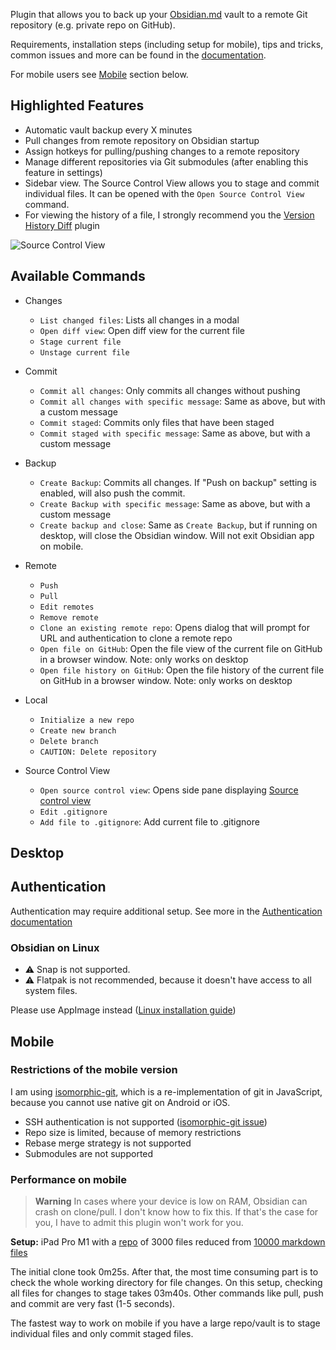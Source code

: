 Plugin that allows you to back up your [Obsidian.md](https://obsidian.md) vault to a remote Git repository (e.g. private repo on GitHub).

Requirements, installation steps (including setup for mobile), tips and tricks, common issues and more can be found in the [documentation](https://publish.obsidian.md/git-doc).

For mobile users see [Mobile](#mobile) section below.

## Highlighted Features

- Automatic vault backup every X minutes
- Pull changes from remote repository on Obsidian startup
- Assign hotkeys for pulling/pushing changes to a remote repository
- Manage different repositories via Git submodules (after enabling this feature in settings)
- Sidebar view. The Source Control View allows you to stage and commit individual files. It can be opened with the `Open Source Control View` command.
- For viewing the history of a file, I strongly recommend you the [Version History Diff](obsidian://show-plugin?id=obsidian-version-history-diff) plugin

![Source Control View](https://raw.githubusercontent.com/denolehov/obsidian-git/master/images/source-view.png)

## Available Commands

- Changes
	- `List changed files`: Lists all changes in a modal
	- `Open diff view`: Open diff view for the current file
	- `Stage current file`
	- `Unstage current file`

- Commit
	- `Commit all changes`: Only commits all changes without pushing
	- `Commit all changes with specific message`: Same as above, but with a custom message
	- `Commit staged`: Commits only files that have been staged
	- `Commit staged with specific message`: Same as above, but with a custom message

- Backup
	- `Create Backup`: Commits all changes. If "Push on backup" setting is enabled, will also push the commit.
	- `Create Backup with specific message`: Same as above, but with a custom message
	- `Create backup and close`: Same as `Create Backup`, but if running on desktop, will close the Obsidian window. Will not exit Obsidian app on mobile.

- Remote
	- `Push`
	- `Pull`
	- `Edit remotes`
	- `Remove remote`
	- `Clone an existing remote repo`: Opens dialog that will prompt for URL and authentication to clone a remote repo
	- `Open file on GitHub`: Open the file view of the current file on GitHub in a browser window. Note: only works on desktop
	- `Open file history on GitHub`: Open the file history of the current file on GitHub in a browser window. Note: only works on desktop

- Local
	- `Initialize a new repo`
	- `Create new branch`
	- `Delete branch`
	- `CAUTION: Delete repository`

- Source Control View
	- `Open source control view`: Opens side pane displaying [Source control view](#sidebar-view)
	- `Edit .gitignore`
	- `Add file to .gitignore`: Add current file to .gitignore

## Desktop

## Authentication

Authentication may require additional setup. See more in the [Authentication documentation](https://publish.obsidian.md/git-doc/Authentication)

### Obsidian on Linux

- ⚠ Snap is not supported.
- ⚠ Flatpak is not recommended, because it doesn't have access to all system files.

Please use AppImage instead ([Linux installation guide](https://publish.obsidian.md/git-doc/Installation#Linux))

## Mobile

### Restrictions of the mobile version

I am using [isomorphic-git](https://isomorphic-git.org/), which is a re-implementation of git in JavaScript, because you cannot use native git on Android or iOS.

- SSH authentication is not supported ([isomorphic-git issue](https://github.com/isomorphic-git/isomorphic-git/issues/231))
- Repo size is limited, because of memory restrictions
- Rebase merge strategy is not supported
- Submodules are not supported

### Performance on mobile

> **Warning** In cases where your device is low on RAM, Obsidian can crash on clone/pull. I don't know how to fix this. If that's the case for you, I have to admit this plugin won't work for you.

**Setup:** iPad Pro M1 with a [repo](https://github.com/Vinzent03/obsidian-git-stress-test) of 3000 files reduced from [10000 markdown files](https://github.com/Zettelkasten-Method/10000-markdown-files)

The initial clone took 0m25s. After that, the most time consuming part is to check the whole working directory for file changes. On this setup, checking all files for changes to stage takes 03m40s. Other commands like pull, push and commit are very fast (1-5 seconds).

The fastest way to work on mobile if you have a large repo/vault is to stage individual files and only commit staged files.